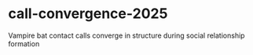 # call-convergence-2025
 Vampire bat contact calls converge in structure during social relationship formation
